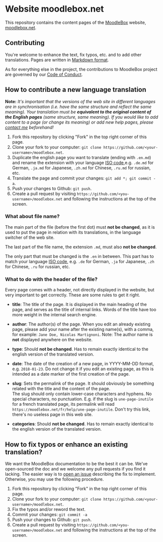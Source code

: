 # Website moodlebox.net

This repository contains the content pages of the [MoodleBox][moodlebox] website, [moodlebox.net][moodlebox].

## Contributing

You're welcome to enhance the text, fix typos, etc. and to add other translations. Pages are written in [Markdown format][markdown].

As for everything else in the project, the contributions to MoodleBox project are governed by our [Code of Conduct](https://github.com/martignoni/moodlebox.net/blob/master/CODE_OF_CONDUCT.md).

## How to contribute a new language translation

__Note:__ _It's important that the versions of the web site in different languages are in synchronisation (i.e. have the same structure and reflect the same meaning). Your translation must be __equivalent to the original content of the English pages__ (same structure, same meaning). If you would like to add content to a page (or change its meaning) or add new help pages, please [contact me][contact] beforehand!_

1. Fork this repository by clicking "Fork" in the top right corner of this page.
1. Clone your fork to your computer: `git clone https://github.com/<your-username>/moodlebox.net`.
1. Duplicate the english page you want to translate (ending with `.en.md`) and rename the extension with your language [ISO code](https://www.w3schools.com/tags/ref_language_codes.asp),e.g. `.de.md` for German, `.ja.md` for Japanese, `.zh.md` for Chinese, `.ru.md` for russian, etc.
1. Translate the page and commit your changes: `git add *; git commit -a`.
1. Push your changes to Github: `git push`.
1. Create a pull request by visiting `https://github.com/<you-username>/moodlebox.net` and following the instructions at the top of the screen.

### What about file name?

The main part of the file (before the first dot) must __not be changed__, as it is used to put the page in relation with its translations, in the language switcher of the web site.

The last part of the file name, the extension `.md`, must also __not be changed__.

The only part that must be changed is the `.en` in between. This part has to match your language [ISO code](https://www.w3schools.com/tags/ref_language_codes.asp), e.g. `.de` for German, `.ja` for Japanese, `.zh` for Chinese, `.ru` for russian, etc.

### What to do with the header of the file?

Every page comes with a header, not directly displayed in the website, but very important to get correctly. These are some rules to get it right.

- __title__: The title of the page. It is displayed in the main heading of the page, and serves as the title of internal links. Words of the title have too more weight in the internal search engine.

- __author__: The author(s) of the page. When you edit an already existing page, please add your name after the existing name(s), with a comma, for example: `Jane Doe, Nicolas Martignoni`. Note: The author name is __not__ displayed anywhere on the website.

- __type__: Should __not be changed__. Has to remain exactly identical to the english version of the translated version.

- __date__: The date of the creation of a new page, in YYYY-MM-DD format, e.g. `2018-01-23`. Do not change it if you edit an existing page, as this is intended as a date marker of the first creation of the page.

- __slug__: Sets the permalink of the page. It should obviously be something related with the title and the content of the page.\
  The slug should only contain lower-case characters and hyphens. No special characters, no punctuation.  E.g. if the slug is `une-page-inutile` for a french translated page, its permalink will read `https://moodlebox.net/fr/help/une-page-inutile`. Don't try this link, there's no useless page in this web site.

- __categories__: Should __not be changed__. Has to remain exactly identical to the english version of the translated version.

## How to fix typos or enhance an existing translation?

We want the MoodleBox documentation to be the best it can be. We've open-sourced the doc and we welcome any pull requests if you find it lacking. The easier way is to [open an issue][issues] describing the fix to implement.  Otherwise, you may use the following procedure.

1. Fork this repository by clicking "Fork" in the top right corner of this page.
1. Clone your fork to your computer: `git clone https://github.com/<your-username>/moodlebox.net`.
1. Fix the typos and/or reword the text.
1. Commit your changes: `git commit -a`
1. Push your changes to Github: `git push`.
1. Create a pull request by visiting `https://github.com/<you-username>/moodlebox.net` and following the instructions at the top of the screen.

[moodlebox]: https://moodlebox.net
[issues]: https://github.com/martignoni/make-moodlebox/issues
[contact]: mailto:nicolas@martignoni.net
[markdown]: https://daringfireball.net/projects/markdown/
